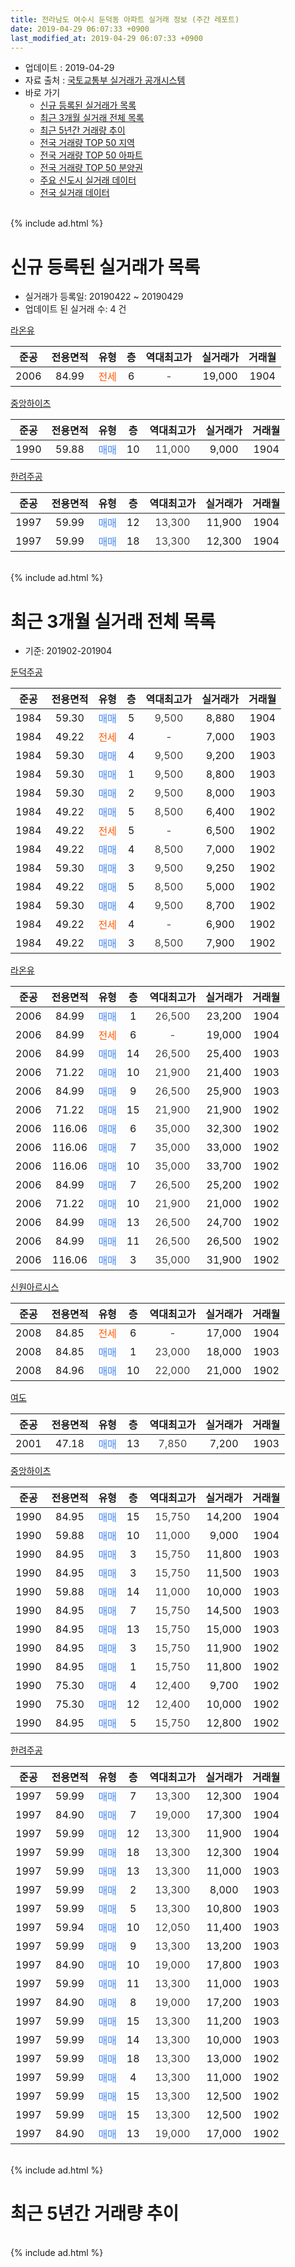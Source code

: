 ```yaml
---
title: 전라남도 여수시 둔덕동 아파트 실거래 정보 (주간 레포트)
date: 2019-04-29 06:07:33 +0900
last_modified_at: 2019-04-29 06:07:33 +0900
---
```


* 업데이트 : 2019-04-29
* 자료 출처 : [국토교통부 실거래가 공개시스템](http://rt.molit.go.kr)
* 바로 가기
    * [신규 등록된 실거래가 목록](#신규-등록된-실거래가-목록)
    * [최근 3개월 실거래 전체 목록](#최근-3개월-실거래-전체-목록)
    * [최근 5년간 거래량 추이](#최근-5년간-거래량-추이)
    * [전국 거래량 TOP 50 지역](https://inasie.github.io/apt-trade-info/최근-3개월-전국에서-가장-거래가-많이-발생한-지역)
    * [전국 거래량 TOP 50 아파트](https://inasie.github.io/apt-trade-info/최근-3개월-전국에서-가장-거래가-많이-발생한-아파트)
    * [전국 거래량 TOP 50 분양권](https://inasie.github.io/apt-trade-info/최근-3개월-전국에서-가장-거래가-많이-발생한-분양권)
    * [주요 신도시 실거래 데이터](https://inasie.github.io/apt-trade-info/주요-신도시)
    * [전국 실거래 데이터](https://inasie.github.io/apt-trade-info/전국)
<br>
{% include ad.html %}
<br>

# 신규 등록된 실거래가 목록
* 실거래가 등록일: 20190422 ~ 20190429
* 업데이트 된 실거래 수: 4 건


[라온유](https://search.naver.com/search.naver?query=%EC%A0%84%EB%9D%BC%EB%82%A8%EB%8F%84+%EC%97%AC%EC%88%98%EC%8B%9C+%EB%91%94%EB%8D%95%EB%8F%99+%EB%9D%BC%EC%98%A8%EC%9C%A0)

|준공|전용면적|유형|층|역대최고가|실거래가|거래월|
|:---:|:---:|:---:|:---:|:---:|:---:|:---:|
|2006|84.99|<span style="color:#ff5a00">전세</span>|6|<span style="color:#444444">-</span>|19,000|1904|

[중앙하이츠](https://search.naver.com/search.naver?query=%EC%A0%84%EB%9D%BC%EB%82%A8%EB%8F%84+%EC%97%AC%EC%88%98%EC%8B%9C+%EB%91%94%EB%8D%95%EB%8F%99+%EC%A4%91%EC%95%99%ED%95%98%EC%9D%B4%EC%B8%A0)

|준공|전용면적|유형|층|역대최고가|실거래가|거래월|
|:---:|:---:|:---:|:---:|:---:|:---:|:---:|
|1990|59.88|<span style="color:#4285f3">매매</span>|10|<span style="color:#444444">11,000</span>|9,000|1904|

[한려주공](https://search.naver.com/search.naver?query=%EC%A0%84%EB%9D%BC%EB%82%A8%EB%8F%84+%EC%97%AC%EC%88%98%EC%8B%9C+%EB%91%94%EB%8D%95%EB%8F%99+%ED%95%9C%EB%A0%A4%EC%A3%BC%EA%B3%B5)

|준공|전용면적|유형|층|역대최고가|실거래가|거래월|
|:---:|:---:|:---:|:---:|:---:|:---:|:---:|
|1997|59.99|<span style="color:#4285f3">매매</span>|12|<span style="color:#444444">13,300</span>|11,900|1904|
|1997|59.99|<span style="color:#4285f3">매매</span>|18|<span style="color:#444444">13,300</span>|12,300|1904|


<br>
{% include ad.html %}
<br>

# 최근 3개월 실거래 전체 목록
* 기준: 201902-201904


[둔덕주공](https://search.naver.com/search.naver?query=%EC%A0%84%EB%9D%BC%EB%82%A8%EB%8F%84+%EC%97%AC%EC%88%98%EC%8B%9C+%EB%91%94%EB%8D%95%EB%8F%99+%EB%91%94%EB%8D%95%EC%A3%BC%EA%B3%B5)

|준공|전용면적|유형|층|역대최고가|실거래가|거래월|
|:---:|:---:|:---:|:---:|:---:|:---:|:---:|
|1984|59.30|<span style="color:#4285f3">매매</span>|5|<span style="color:#444444">9,500</span>|8,880|1904|
|1984|49.22|<span style="color:#ff5a00">전세</span>|4|<span style="color:#444444">-</span>|7,000|1903|
|1984|59.30|<span style="color:#4285f3">매매</span>|4|<span style="color:#444444">9,500</span>|9,200|1903|
|1984|59.30|<span style="color:#4285f3">매매</span>|1|<span style="color:#444444">9,500</span>|8,800|1903|
|1984|59.30|<span style="color:#4285f3">매매</span>|2|<span style="color:#444444">9,500</span>|8,000|1903|
|1984|49.22|<span style="color:#4285f3">매매</span>|5|<span style="color:#444444">8,500</span>|6,400|1902|
|1984|49.22|<span style="color:#ff5a00">전세</span>|5|<span style="color:#444444">-</span>|6,500|1902|
|1984|49.22|<span style="color:#4285f3">매매</span>|4|<span style="color:#444444">8,500</span>|7,000|1902|
|1984|59.30|<span style="color:#4285f3">매매</span>|3|<span style="color:#444444">9,500</span>|9,250|1902|
|1984|49.22|<span style="color:#4285f3">매매</span>|5|<span style="color:#444444">8,500</span>|5,000|1902|
|1984|59.30|<span style="color:#4285f3">매매</span>|4|<span style="color:#444444">9,500</span>|8,700|1902|
|1984|49.22|<span style="color:#ff5a00">전세</span>|4|<span style="color:#444444">-</span>|6,900|1902|
|1984|49.22|<span style="color:#4285f3">매매</span>|3|<span style="color:#444444">8,500</span>|7,900|1902|

[라온유](https://search.naver.com/search.naver?query=%EC%A0%84%EB%9D%BC%EB%82%A8%EB%8F%84+%EC%97%AC%EC%88%98%EC%8B%9C+%EB%91%94%EB%8D%95%EB%8F%99+%EB%9D%BC%EC%98%A8%EC%9C%A0)

|준공|전용면적|유형|층|역대최고가|실거래가|거래월|
|:---:|:---:|:---:|:---:|:---:|:---:|:---:|
|2006|84.99|<span style="color:#4285f3">매매</span>|1|<span style="color:#444444">26,500</span>|23,200|1904|
|2006|84.99|<span style="color:#ff5a00">전세</span>|6|<span style="color:#444444">-</span>|19,000|1904|
|2006|84.99|<span style="color:#4285f3">매매</span>|14|<span style="color:#444444">26,500</span>|25,400|1903|
|2006|71.22|<span style="color:#4285f3">매매</span>|10|<span style="color:#444444">21,900</span>|21,400|1903|
|2006|84.99|<span style="color:#4285f3">매매</span>|9|<span style="color:#444444">26,500</span>|25,900|1903|
|2006|71.22|<span style="color:#4285f3">매매</span>|15|<span style="color:#444444">21,900</span>|21,900|1902|
|2006|116.06|<span style="color:#4285f3">매매</span>|6|<span style="color:#444444">35,000</span>|32,300|1902|
|2006|116.06|<span style="color:#4285f3">매매</span>|7|<span style="color:#444444">35,000</span>|33,000|1902|
|2006|116.06|<span style="color:#4285f3">매매</span>|10|<span style="color:#444444">35,000</span>|33,700|1902|
|2006|84.99|<span style="color:#4285f3">매매</span>|7|<span style="color:#444444">26,500</span>|25,200|1902|
|2006|71.22|<span style="color:#4285f3">매매</span>|10|<span style="color:#444444">21,900</span>|21,000|1902|
|2006|84.99|<span style="color:#4285f3">매매</span>|13|<span style="color:#444444">26,500</span>|24,700|1902|
|2006|84.99|<span style="color:#4285f3">매매</span>|11|<span style="color:#444444">26,500</span>|26,500|1902|
|2006|116.06|<span style="color:#4285f3">매매</span>|3|<span style="color:#444444">35,000</span>|31,900|1902|

[신원아르시스](https://search.naver.com/search.naver?query=%EC%A0%84%EB%9D%BC%EB%82%A8%EB%8F%84+%EC%97%AC%EC%88%98%EC%8B%9C+%EB%91%94%EB%8D%95%EB%8F%99+%EC%8B%A0%EC%9B%90%EC%95%84%EB%A5%B4%EC%8B%9C%EC%8A%A4)

|준공|전용면적|유형|층|역대최고가|실거래가|거래월|
|:---:|:---:|:---:|:---:|:---:|:---:|:---:|
|2008|84.85|<span style="color:#ff5a00">전세</span>|6|<span style="color:#444444">-</span>|17,000|1904|
|2008|84.85|<span style="color:#4285f3">매매</span>|1|<span style="color:#444444">23,000</span>|18,000|1903|
|2008|84.96|<span style="color:#4285f3">매매</span>|10|<span style="color:#444444">22,000</span>|21,000|1902|

[여도](https://search.naver.com/search.naver?query=%EC%A0%84%EB%9D%BC%EB%82%A8%EB%8F%84+%EC%97%AC%EC%88%98%EC%8B%9C+%EB%91%94%EB%8D%95%EB%8F%99+%EC%97%AC%EB%8F%84)

|준공|전용면적|유형|층|역대최고가|실거래가|거래월|
|:---:|:---:|:---:|:---:|:---:|:---:|:---:|
|2001|47.18|<span style="color:#4285f3">매매</span>|13|<span style="color:#444444">7,850</span>|7,200|1903|

[중앙하이츠](https://search.naver.com/search.naver?query=%EC%A0%84%EB%9D%BC%EB%82%A8%EB%8F%84+%EC%97%AC%EC%88%98%EC%8B%9C+%EB%91%94%EB%8D%95%EB%8F%99+%EC%A4%91%EC%95%99%ED%95%98%EC%9D%B4%EC%B8%A0)

|준공|전용면적|유형|층|역대최고가|실거래가|거래월|
|:---:|:---:|:---:|:---:|:---:|:---:|:---:|
|1990|84.95|<span style="color:#4285f3">매매</span>|15|<span style="color:#444444">15,750</span>|14,200|1904|
|1990|59.88|<span style="color:#4285f3">매매</span>|10|<span style="color:#444444">11,000</span>|9,000|1904|
|1990|84.95|<span style="color:#4285f3">매매</span>|3|<span style="color:#444444">15,750</span>|11,800|1903|
|1990|84.95|<span style="color:#4285f3">매매</span>|3|<span style="color:#444444">15,750</span>|11,500|1903|
|1990|59.88|<span style="color:#4285f3">매매</span>|14|<span style="color:#444444">11,000</span>|10,000|1903|
|1990|84.95|<span style="color:#4285f3">매매</span>|7|<span style="color:#444444">15,750</span>|14,500|1903|
|1990|84.95|<span style="color:#4285f3">매매</span>|13|<span style="color:#444444">15,750</span>|15,000|1903|
|1990|84.95|<span style="color:#4285f3">매매</span>|3|<span style="color:#444444">15,750</span>|11,900|1902|
|1990|84.95|<span style="color:#4285f3">매매</span>|1|<span style="color:#444444">15,750</span>|11,800|1902|
|1990|75.30|<span style="color:#4285f3">매매</span>|4|<span style="color:#444444">12,400</span>|9,700|1902|
|1990|75.30|<span style="color:#4285f3">매매</span>|12|<span style="color:#444444">12,400</span>|10,000|1902|
|1990|84.95|<span style="color:#4285f3">매매</span>|5|<span style="color:#444444">15,750</span>|12,800|1902|


<script async src="//pagead2.googlesyndication.com/pagead/js/adsbygoogle.js"></script>
<!-- 기본 -->
<ins class="adsbygoogle"
     style="display:block"
     data-ad-client="ca-pub-2446590836940007"
     data-ad-slot="1659523306"
     data-ad-format="auto"
     data-full-width-responsive="true"></ins>
<script>
(adsbygoogle = window.adsbygoogle || []).push({});
</script>


[한려주공](https://search.naver.com/search.naver?query=%EC%A0%84%EB%9D%BC%EB%82%A8%EB%8F%84+%EC%97%AC%EC%88%98%EC%8B%9C+%EB%91%94%EB%8D%95%EB%8F%99+%ED%95%9C%EB%A0%A4%EC%A3%BC%EA%B3%B5)

|준공|전용면적|유형|층|역대최고가|실거래가|거래월|
|:---:|:---:|:---:|:---:|:---:|:---:|:---:|
|1997|59.99|<span style="color:#4285f3">매매</span>|7|<span style="color:#444444">13,300</span>|12,300|1904|
|1997|84.90|<span style="color:#4285f3">매매</span>|7|<span style="color:#444444">19,000</span>|17,300|1904|
|1997|59.99|<span style="color:#4285f3">매매</span>|12|<span style="color:#444444">13,300</span>|11,900|1904|
|1997|59.99|<span style="color:#4285f3">매매</span>|18|<span style="color:#444444">13,300</span>|12,300|1904|
|1997|59.99|<span style="color:#4285f3">매매</span>|13|<span style="color:#444444">13,300</span>|11,000|1903|
|1997|59.99|<span style="color:#4285f3">매매</span>|2|<span style="color:#444444">13,300</span>|8,000|1903|
|1997|59.99|<span style="color:#4285f3">매매</span>|5|<span style="color:#444444">13,300</span>|10,800|1903|
|1997|59.94|<span style="color:#4285f3">매매</span>|10|<span style="color:#444444">12,050</span>|11,400|1903|
|1997|59.99|<span style="color:#4285f3">매매</span>|9|<span style="color:#444444">13,300</span>|13,200|1903|
|1997|84.90|<span style="color:#4285f3">매매</span>|10|<span style="color:#444444">19,000</span>|17,800|1903|
|1997|59.99|<span style="color:#4285f3">매매</span>|11|<span style="color:#444444">13,300</span>|11,000|1903|
|1997|84.90|<span style="color:#4285f3">매매</span>|8|<span style="color:#444444">19,000</span>|17,200|1903|
|1997|59.99|<span style="color:#4285f3">매매</span>|15|<span style="color:#444444">13,300</span>|11,200|1903|
|1997|59.99|<span style="color:#4285f3">매매</span>|14|<span style="color:#444444">13,300</span>|10,000|1903|
|1997|59.99|<span style="color:#4285f3">매매</span>|18|<span style="color:#444444">13,300</span>|13,000|1902|
|1997|59.99|<span style="color:#4285f3">매매</span>|4|<span style="color:#444444">13,300</span>|11,000|1902|
|1997|59.99|<span style="color:#4285f3">매매</span>|15|<span style="color:#444444">13,300</span>|12,500|1902|
|1997|59.99|<span style="color:#4285f3">매매</span>|15|<span style="color:#444444">13,300</span>|12,500|1902|
|1997|84.90|<span style="color:#4285f3">매매</span>|13|<span style="color:#444444">19,000</span>|17,000|1902|


<br>
{% include ad.html %}
<br>

# 최근 5년간 거래량 추이


<div style="width:100%;">
    <canvas id="deal_progress" height="200"></canvas>
</div>

<script>
new Chart(document.getElementById("deal_progress"), {
    type: 'line',
    data: {
        labels: ['201404','201405','201406','201407','201408','201409','201410','201411','201412','201501','201502','201503','201504','201505','201506','201507','201508','201509','201510','201511','201512','201601','201602','201603','201604','201605','201606','201607','201608','201609','201610','201611','201612','201701','201702','201703','201704','201705','201706','201707','201708','201709','201710','201711','201712','201801','201802','201803','201804','201805','201806','201807','201808','201809','201810','201811','201812','201901','201902','201903','201904'],
        datasets: [{
            label: '매매',
            pointRadius: 1,
            data: [22, 14, 18, 14, 12, 14, 25, 18, 19, 18, 19, 25, 25, 21, 21, 17, 12, 11, 14, 6, 17, 8, 26, 23, 12, 18, 16, 29, 16, 21, 26, 19, 16, 20, 22, 24, 21, 25, 33, 17, 29, 40, 22, 22, 22, 23, 27, 25, 18, 20, 18, 11, 16, 14, 11, 21, 14, 17, 26, 23, 8],
            borderColor: "rgba(255, 201, 14, 1)",
            backgroundColor: "rgba(255, 201, 14, 0.5)",
            fill: false,
            lineTension: 0
        },{
            label: '전월세',
            pointRadius: 1,
            data: [10, 7, 4, 6, 6, 4, 6, 11, 3, 2, 4, 6, 6, 4, 1, 4, 6, 2, 2, 5, 4, 7, 0, 7, 2, 8, 3, 5, 2, 2, 2, 1, 6, 4, 4, 7, 4, 4, 6, 7, 8, 5, 4, 4, 6, 4, 4, 8, 4, 5, 3, 1, 3, 0, 4, 2, 2, 4, 2, 1, 2],
            borderColor: "rgba(0, 141, 185, 1)",
            backgroundColor: "rgba(0, 141, 185, 0.5)",
            fill: false,
            lineTension: 0
        }
        ]
    },
    options: {
        responsive: true,
        title: {
            display: false
        },
        tooltips: {
            mode: 'index',
            intersect: false
        },
        hover: {
            mode: 'nearest',
            intersect: true
        },
        scales: {
            xAxes: [{
                display: true,
                scaleLabel: {
                    display: true,
                    labelString: '년/월'
                }
            }],
            yAxes: [{
                display: true,
                ticks: {
                    suggestedMin: 0,
                },
                scaleLabel: {
                    display: true,
                    labelString: '실거래 수'
                }
            }]
        }
    }
});

</script>


<br>
{% include ad.html %}
<br>

